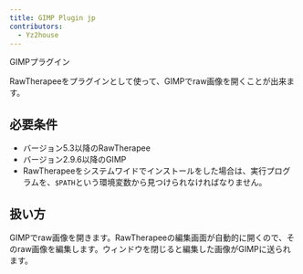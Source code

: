 ```yaml
---
title: GIMP Plugin jp
contributors:
  - Yz2house
---
```


<div class="pagetitle">

GIMPプラグイン

</div>

RawTherapeeをプラグインとして使って、GIMPでraw画像を開くことが出来ます。

## 必要条件

- バージョン5.3以降のRawTherapee
- バージョン2.9.6以降のGIMP
- RawTherapeeをシステムワイドでインストールをした場合は、実行プログラムを、`$PATH`という環境変数から見つけられなければなりません。

## 扱い方

GIMPでraw画像を開きます。RawTherapeeの編集画面が自動的に開くので、そのraw画像を編集します。ウィンドウを閉じると編集した画像がGIMPに送られます。
